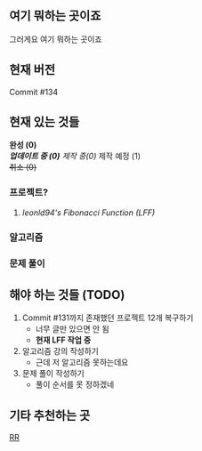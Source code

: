 ## 여기 뭐하는 곳이죠
그러게요 여기 뭐하는 곳이죠

## 현재 버전
Commit #134

## 현재 있는 것들
**완성 (0)**  
***업데이트 중 (0)*** *제작 중(0)* 제작 예정 (1)  
~~취소 (0)~~

### 프로젝트?
1. *leonld94's Fibonacci Function (LFF)*

### 알고리즘

### 문제 풀이

## 해야 하는 것들 (TODO)
1. Commit #131까지 존재했던 프로젝트 12개 복구하기
    - 너무 글만 있으면 안 됨
    - **현재 LFF 작업 중**
2. 알고리즘 강의 작성하기
    - 근데 저 알고리즘 못하는데요
3. 문제 풀이 작성하기
    - 풀이 순서를 못 정하겠네

## 기타 추천하는 곳
[RR](https://www.youtube.com/watch?v=dQw4w9WgXcQ)